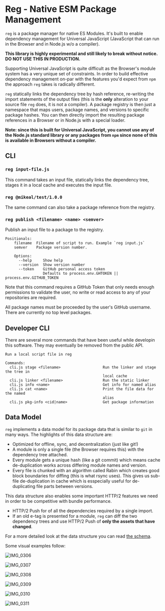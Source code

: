 # Reg - Native ESM Package Management

`reg` is a package manager for native ES Modules. It's
built to enable dependency management for Universal JavaScript
(JavaScript that can run in the Browser and in Node.js w/o a compiler).

**This library is highly experimental and still likely to break without
notice. DO NOT USE THIS IN PRODUCTION.**

Supporting Universal JavaScript is quite difficult as the Browser's
module system has a very unique set of constraints. In order to build
effective dependency management on-par with the features you'd expect
from `npm` the approach `reg` takes is radically different.

`reg` statically links the dependency tree by hash reference, re-writing
the import statements of the output files (this is the **only** alteration to
your source file `reg` does, it is not a compiler). A package registry
is then just a namespace that maps users, package names, and versions to
specific package hashes. You can then directly import the resulting package
references in a Browser or in Node.js with a special loader.

**Note: since this is built for Universal JavaScript, you cannot use any
of the Node.js standard library or any packages from `npm` since none
of this is available in Browsers without a compiler.**

## CLI

### `reg input-file.js`

This command takes an input file, statically links the dependency tree,
stages it in a local cache and executes the input file.

### `reg @mikeal/test/1.0.0`

The same command can also take a package reference from the registry.

### `reg publish <filename> <name> <semver>`

Publish an input file to a package to the registry.

```
Positionals:
    filename  Filename of script to run. Example `reg input.js`
    semver    Package version number.

    Options:
      --help     Show help
      --version  Show version number
      --token    GitHub personal access token
                 Defaults to process.env.GHTOKEN || process.env.GITHUB_TOKEN
```

Note that this command requires a GitHub Token that only needs enough permissions
to validate the user, no write or read access to any of your repositories are
required.

All package names must be proceeded by the user's GitHub username. There are currently
no top level packages.

## Developer CLI

There are several more commands that have been useful while developin this
software. They may eventually be removed from the public API.

```
Run a local script file in reg

Commands:
  cli.js stage <filename>                   Run the linker and stage the tree in
                                            local cache
  cli.js linker <filename>                  Run the static linker
  cli.js info <name>                        Get info for named alias
  cli.js cat <name>                         Print the file data for the named
                                            alias
  cli.js pkg-info <cid|name>                Get package information
```

## Data Model

`reg` implements a data model for its package data that is similar to
`git` in many ways. The highlights of this data structure are:

* Optimized for offline, sync, and decentralization (just like git!)
* A module is only a single file (the Browser requires this) with the
dependency tree attached.
* Every module gets a unique hash (like a git commit) which means
cache de-duplication works across differing module names and version.
* Every file is chunked with an algorithm called Rabin which creates
good block boundaries for diffing (this is what rsync uses). This
gives us sub-file de-duplication in cache which is esspecially
useful for de-duplicating file parts between versions.

This data structure also enables some important HTTP/2 features
we need in order to be competitive with bundle performance.

* HTTP/2 Push for of all the dependencies required by a single import.
* If an old e-tag is presented for a module, `reg` can diff the two
dependency trees and use HTTP/2 Push of **only the assets that have
changed**.

For a more detailed look at the data structure you can read 
[the schema](./Schema.md).

Some visual examples follow:

![IMG_0306](https://user-images.githubusercontent.com/579/70022957-d562b300-154a-11ea-8b45-fee33f8316a7.jpeg)

![IMG_0307](https://user-images.githubusercontent.com/579/70022968-dd225780-154a-11ea-864c-868983eace65.jpeg)

![IMG_0308](https://user-images.githubusercontent.com/579/70022981-e3183880-154a-11ea-97e0-3c02b7f47554.jpeg)

![IMG_0309](https://user-images.githubusercontent.com/579/70022985-e8758300-154a-11ea-9f47-14fcdc363155.jpeg)

![IMG_0310](https://user-images.githubusercontent.com/579/70023075-2c688800-154b-11ea-9584-75e6904bdce2.jpeg)

![IMG_0311](https://user-images.githubusercontent.com/579/70023088-2ffc0f00-154b-11ea-9e35-f77574fb3600.jpeg)
